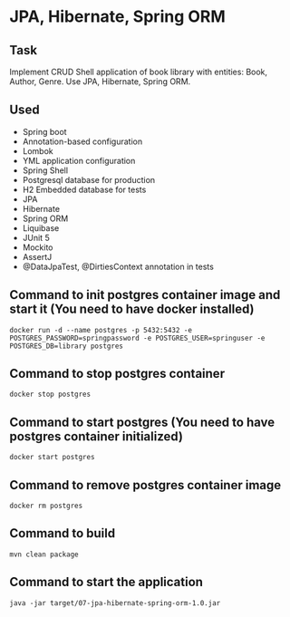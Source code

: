 # JPA, Hibernate, Spring ORM

## Task
Implement CRUD Shell application of book library with entities: Book, Author, Genre. 
Use JPA, Hibernate, Spring ORM.

## Used
- Spring boot
- Annotation-based configuration
- Lombok
- YML application configuration
- Spring Shell
- Postgresql database for production
- H2 Embedded database for tests
- JPA
- Hibernate
- Spring ORM
- Liquibase
- JUnit 5
- Mockito
- AssertJ
- @DataJpaTest, @DirtiesContext annotation in tests

## Command to init postgres container image and start it (You need to have docker installed)
`docker run -d --name postgres -p 5432:5432 -e POSTGRES_PASSWORD=springpassword -e POSTGRES_USER=springuser -e POSTGRES_DB=library postgres`

## Command to stop postgres container
`docker stop postgres`

## Command to start postgres (You need to have postgres container initialized)
`docker start postgres`

## Command to remove postgres container image
`docker rm postgres`

## Command to build
`mvn clean package`

## Command to start the application
`java -jar target/07-jpa-hibernate-spring-orm-1.0.jar`
